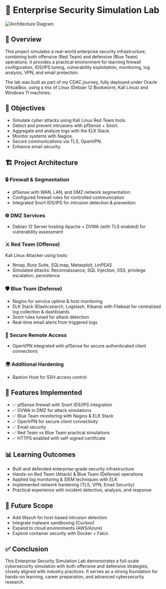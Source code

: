 # 🏢 Enterprise Security Simulation Lab

![Architecture Diagram](https://your-image-link-here.com/architecture-diagram.png)

## 📌 Overview

This project simulates a real-world enterprise security infrastructure, combining both offensive (Red Team) and defensive (Blue Team) operations. It provides a practical environment for learning firewall configuration, IDS/IPS tuning, vulnerability exploitation, monitoring, log analysis, VPN, and email protection.

The lab was built as part of my CDAC journey, fully deployed under Oracle VirtualBox, using a mix of Linux (Debian 12 Bookworm, Kali Linux) and Windows 11 machines.

## 🎯 Objectives

- Simulate cyber attacks using Kali Linux Red Team tools.
- Detect and prevent intrusions with pfSense + Snort.
- Aggregate and analyze logs with the ELK Stack.
- Monitor systems with Nagios.
- Secure communications via TLS, OpenVPN.
- Enhance email security.

## 🏗️ Project Architecture

### 🔒 Firewall & Segmentation

- pfSense with WAN, LAN, and DMZ network segmentation
- Configured firewall rules for controlled communication
- Integrated Snort IDS/IPS for intrusion detection & prevention

### 🌐 DMZ Services

- Debian 12 Server hosting Apache + DVWA (with TLS enabled) for vulnerability assessment

### ⚔️ Red Team (Offense)

Kali Linux Attacker using tools:
- Nmap, Burp Suite, SQLmap, Metasploit, LinPEAS
- Simulated attacks: Reconnaissance, SQL Injection, XSS, privilege escalation, persistence

### 🛡️ Blue Team (Defense)

- Nagios for service uptime & host monitoring
- ELK Stack (Elasticsearch, Logstash, Kibana) with Filebeat for centralized log collection & dashboards
- Snort rules tuned for attack detection
- Real-time email alerts from triggered logs

### 🔑 Secure Remote Access

- OpenVPN integrated with pfSense for secure authenticated client connections

### 🌍 Additional Hardening

- Bastion Host for SSH access control

## 🚀 Features Implemented

- ✅ pfSense firewall with Snort IDS/IPS integration
- ✅ DVWA in DMZ for attack simulations
- ✅ Blue Team monitoring with Nagios & ELK Stack
- ✅ OpenVPN for secure client connectivity
- ✅ Email security
- ✅ Red Team vs Blue Team practical simulations
- ✅ HTTPS enabled with self-signed certificate

## 📊 Learning Outcomes

- Built and defended enterprise-grade security infrastructure
- Hands-on Red Team (Attack) & Blue Team (Defense) operations
- Applied log monitoring & SIEM techniques with ELK
- Implemented network hardening (TLS, VPN, Email Security)
- Practical experience with incident detection, analysis, and response

## 🔮 Future Scope

- Add Wazuh for host-based intrusion detection
- Integrate malware sandboxing (Cuckoo)
- Expand to cloud environments (AWS/Azure)
- Explore container security with Docker + Falco

## ✅ Conclusion

This Enterprise Security Simulation Lab demonstrates a full-scale cybersecurity simulation with both offensive and defensive strategies, closely aligned with industry practices. It serves as a strong foundation for hands-on learning, career preparation, and advanced cybersecurity research.

